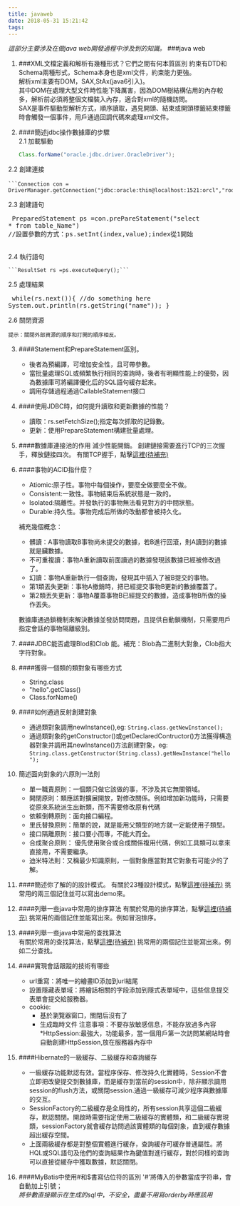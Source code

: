 ```yaml
---
title: javaweb
date: 2018-05-31 15:21:42
tags:
---
```

*這部分主要涉及在做java web開發過程中涉及到的知識。*
###java web
1. ###XML文檔定義和解析有幾種形式？它們之間有何本質區別
	約束有DTD和Schema兩種形式，Schema本身也是xml文件，約束能力更強。  
	解析xml主要有DOM，SAX,StAx(java6引入)。  
	其中DOM在處理大型文件時性能下降厲害，因為DOM樹結構佔用的內存較多，解析前必須將整個文檔裝入內存，適合對xml的隨機訪問。  
	SAX是事件驅動型解析方式，順序讀取，遇見開頭、結束或開頭標籤結束標籤時會觸發一個事件，用戶通過回調代碼來處理xml文件。
	    
2. ####簡述jdbc操作數據庫的步驟  
  2.1 加載驅動  
  
	```java  
	Class.forName("oracle.jdbc.driver.OracleDriver");
	```  
  2.2 創建連接  
  
	```Connection con =　DriverManager.getConnection("jdbc:oracle:thin@localhost:1521:orcl","root","root");```   
  2.3 創建語句
	<pre>
	 PreparedStatement ps =con.prePareStatement("select * from table_Name")
	//設置參數的方式：ps.setInt(index,value);index從1開始
	</pre>   
  2.4 執行語句  

	```ResultSet rs =ps.executeQuery();```  
  2.5 處理結果  
	<pre>
		while(rs.next()){
		  //do something here 
		  System.out.println(rs.getString("name"));
		}
	</pre>
  2.6 關閉資源  

	提示：關閉外部資源的順序和打開的順序相反。  
  
3. ####Statement和PrepareStatement區別。
	* 後者為預編譯，可增加安全性，且可帶參數。
	* 當批量處理SQL或頻繁執行相同的查詢時，後者有明顯性能上的優勢，因為數據庫可將編譯優化后的SQL語句緩存起來。
	* 調用存儲過程通過CallableStatement接口  
	
4. ####使用JDBC時，如何提升讀取和更新數據的性能？  
	* 讀取：rs.setFetchSize();指定每次抓取的記錄數。
	* 更新：使用PrepareStatement構建批量處理。

5. ####數據庫連接池的作用
	減少性能開銷。
	創建鏈接需要進行TCP的三次握手，釋放鏈接四次。
	有關TCP握手，點擊[這裡(待補充)](http://www.baidu.com)  
6. ####事物的ACID指什麼？  
	* Atiomic:原子性。事物中每個操作，要麼全做要麼全不做。  
	* Consistent:一致性。事物結束后系統狀態是一致的。
	* Isolated:隔離性。并發執行的事物無法看見對方的中間狀態。
	* Durable:持久性。事物完成后所做的改動都會被持久化。  
	
	補充幾個概念：
	* 髒讀：A事物讀取B事物尚未提交的數據，若B進行回滾，則A讀到的數據就是臟數據。
	* 不可重複讀：事物A重新讀取前面讀過的數據發現該數據已經被修改過了。
	* 幻讀：事物A重新執行一個查詢，發現其中插入了被B提交的事物。
	* 第1類丟失更新：事物A撤銷時，把已經提交事物B更新的數據覆蓋了。
	* 第2類丟失更新：事物A覆蓋事物B已經提交的數據，造成事物B所做的操作丟失。
	  
	數據庫通過鎖機制來解決數據並發訪問問題，且提供自動鎖機制，只需要用戶指定會話的事物隔離級別。
	  
7. ####JDBC能否處理Blod和Clob 
	能。補充：Blob為二進制大對象，Clob指大字符對象。  
8. ####獲得一個類的類對象有哪些方式
	* String.class
	* "hello".getClass()
	* Class.forName()
9. ####如何通過反射創建對象
	* 通過類對象調用newInstance(),eg: ```String.class.getNewInstance();```
	*  通過類對象的getConstructor()或getDeclaredContructor()方法獲得構造器對象并調用其newInstance()方法創建對象，eg: ```String.class.getConstructor(String.class).getNewInstance("hello");```
	  
10. 簡述面向對象的六原則一法則
	* 單一職責原則：一個類只做它該做的事，不涉及其它無關領域。
	* 開閉原則：類應該對擴展開放，對修改關係。例如增加新功能時，只需要從原來系統派生出新類，而不需要修改原有代碼
	* 依賴倒轉原則：面向接口編程。
	* 里氏替換原則：簡單的說，就是能用父類型的地方就一定能使用子類型。
	* 接口隔離原則：接口要小而專，不能大而全。
	* 合成聚合原則： 優先使用聚合或合成關係複用代碼，例如工具類可以拿來直接用，不需要繼承。
	* 迪米特法則：又稱最少知識原則，一個對象應當對其它對象有可能少的了解。

11. ####簡述你了解的的設計模式。
	有關於23種設計模式，點擊[這裡(待補充)](http://www.baidu.com)
	挑常用的兩三個記住並可以寫出demo來。
12. ####列舉一些java中常用的排序算法
	有關於常用的排序算法，點擊[這裡(待補充)](http://www.baidu.com)
	挑常用的兩個記住並能寫出來。例如冒泡排序。
13. ####列舉一些java中常用的查找算法  
	有關於常用的查找算法，點擊[這裡(待補充)](http://www.baidu.com)
	挑常用的兩個記住並能寫出來。例如二分查找。 
14. ####實現會話跟蹤的技術有哪些 
	* url重寫：將唯一的繪畫ID添加到url結尾
	* 設置隱藏表單域：將繪話相關的字段添加到隱式表單域中，這些信息提交表單會提交給服務器。
	* cookie:
		* 基於瀏覽器窗口，關閉后沒有了
		* 生成臨時文件
	  注意事項：不要存放敏感信息，不能存放過多內容
	*HttpSession:最強大，功能最多，當一個用戶第一次訪問某網站時會自動創建HttpSession,放在服務器內存中
15. ####Hibernate的一級緩存、二級緩存和查詢緩存
	* 一級緩存功能默認有效。當程序保存、修改持久化實體時，Session不會立即把改變提交到數據庫，而是緩存到當前的session中，除非顯示調用session的flush方法，或關閉session.通過一級緩存可減少程序與數據庫的交互。
	* SessionFactory的二級緩存是全局性的，所有session共享這個二級緩存，默認關閉。開啟時需要指定使用二級緩存的實體類，和二級緩存實現類，sessionFactory就會緩存訪問過該實體類的每個對象，直到緩存數據超出緩存空間。
	* 上面兩級緩存都是對整個實體進行緩存，查詢緩存可緩存普通屬性。將HQL或SQL語句及他們的查詢結果作為鍵值對進行緩存，對於同樣的查詢可以直接從緩存中獲取數據，默認關閉。

16. ####MyBatis中使用#和$書寫佔位符的區別
	'#'將傳入的參數當成字符串，會自動加上引號；  
     $將參數直接顯示在生成的sql中，不安全，盡量不用
	寫order by 時應該用$ 
